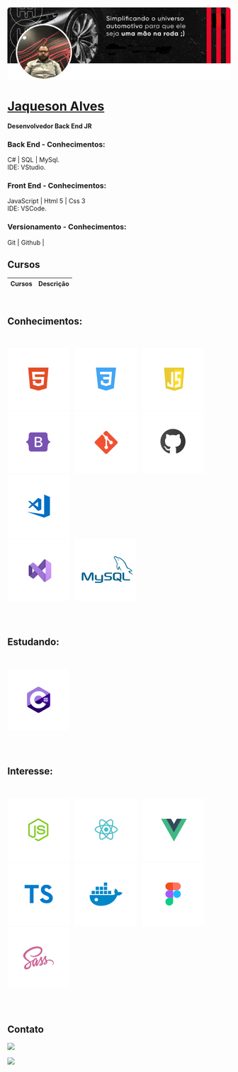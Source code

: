 ![Jaqueson Alves](./img/Banner.png)
# <b>[Jaqueson Alves](linkedin.com/in/ajcordeiro)</b> 
<b> Desenvolvedor Back End JR </b>

### Back End - Conhecimentos:<br>
C# | SQL | MySql.<br> 
IDE:
VStudio.<br>

### Front End - Conhecimentos:<br>
JavaScript | Html 5 | Css 3 <br>
IDE:
VSCode.<br>

### Versionamento - Conhecimentos:<br>
Git | Github | 
<br>

## <b>Cursos</b>
<table>
  <thead>
    <tr>
      <th>Cursos</th>
      <th>Descrição</th>
  </thead>
  
  </tbody>
</table>
<br>

## <b>Conhecimentos</b>:
<div style="display: inline_block; text-decoration: none; margin-bottom: 30px"><br>

  ![HTML](./img/html.svg) &nbsp;
  ![CSS](./img/css.svg) &nbsp;
  ![JS](./img/jscript.svg) &nbsp;
  ![Bootstrap](./img/bootstrap.svg) &nbsp;
  ![Git](./img/git.svg) &nbsp;
  ![GitHub](./img/Github.svg) &nbsp;
  ![VSCode](./img/vscode.svg) &nbsp;  
  ![VStudio](./img/VStudio.svg) &nbsp;
  ![MySql](./img/MySql.svg) &nbsp;
</div>
<br>

## <b>Estudando:</b>
<div style="display: inline_block; text-decoration: none; margin-bottom: 30px"><br>
  
  ![CSharp](./img/CSharp.svg) &nbsp; 

  
  
</div>
<br>

## <b>Interesse: </b>
<div style="display: inline_block; text-decoration: none; margin-bottom: 30px"><br>

  ![NodeJS](./img/nodejs.svg) &nbsp;
  ![ReactJS](./img/reactjs.svg) &nbsp;
  ![VueJS](./img/vuejs.svg) &nbsp;
  ![TS](./img/ts.svg) &nbsp;
  ![Docker](./img/docker.svg) &nbsp;
  ![Figma](./img/figma.svg) &nbsp;
  ![Sass](./img/sass.svg) &nbsp;

</div>
<br>

## <b>Contato</b>
<div>

  <a href="mailto: jaquesonalves@hotmail.com"><img src="https://img.shields.io/badge/Email-jaquesonalves@hotmail.com-lightgrey?style=for-the-badge&logo=Gmail&logoColor=white"></a> &nbsp;
  
  <a href="https://www.linkedin.com/in/ajcordeiro/" target="_blank"><img src="https://img.shields.io/badge/Linkedin-ajcordeiro-blue?style=for-the-badge&logo=Linkedin&logoColor=white"></a> &nbsp;
  
</div>
<br>
